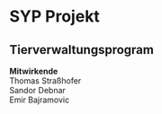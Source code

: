 # SYP Projekt
## Tierverwaltungsprogram

**Mitwirkende**\
Thomas Straßhofer\
Sandor Debnar\
Emir Bajramovic

